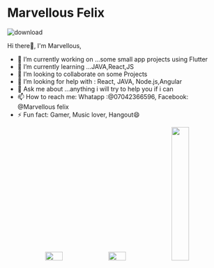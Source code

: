 # Marvellous Felix
![download](https://user-images.githubusercontent.com/73255283/96790561-55278500-138a-11eb-8649-e7b496b786ac.jpg)


Hi there👋, I'm Marvellous,

- 🔭 I’m currently working on ...some small app projects using Flutter
- 🌱 I’m currently learning ...JAVA,React,JS
- 👯 I’m looking to collaborate on some Projects
- 🤔 I’m looking for help with : React, JAVA, Node.js,Angular
- 💬 Ask me about ...anything i will try to help you if i can
- 📫 How to reach me: Whatapp :@07042366596, Facebook: @Marvellous felix
- ⚡ Fun fact: Gamer, Music lover, Hangout😄

<p align="center">
  <img width="28%" height="20" src="https://github-readme-stats.vercel.app/api?username=KiddyCodes&show_icons=true&theme=tokyonight" />
  <img width="28%"  height="20" src="https://github-readme-streak-stats.herokuapp.com/?user=KiddyCodes&theme=tokyonight" />
  <img width="28%"  src="https://github-readme-stats.vercel.app/api/top-langs/?username=KiddyCodes&theme=tokyonight" />
</p>
